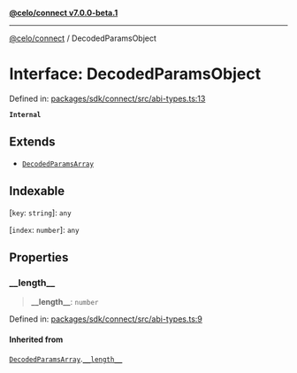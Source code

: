 [**@celo/connect v7.0.0-beta.1**](../README.md)

***

[@celo/connect](../globals.md) / DecodedParamsObject

# Interface: DecodedParamsObject

Defined in: [packages/sdk/connect/src/abi-types.ts:13](https://github.com/celo-org/developer-tooling/blob/master/packages/sdk/connect/src/abi-types.ts#L13)

**`Internal`**

## Extends

- [`DecodedParamsArray`](DecodedParamsArray.md)

## Indexable

\[`key`: `string`\]: `any`

\[`index`: `number`\]: `any`

## Properties

### \_\_length\_\_

> **\_\_length\_\_**: `number`

Defined in: [packages/sdk/connect/src/abi-types.ts:9](https://github.com/celo-org/developer-tooling/blob/master/packages/sdk/connect/src/abi-types.ts#L9)

#### Inherited from

[`DecodedParamsArray`](DecodedParamsArray.md).[`__length__`](DecodedParamsArray.md#__length__)

